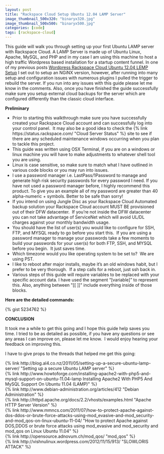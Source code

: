 ```yaml
---
layout: post
title: "Rackspace Cloud Setup Ubuntu 12.04 LAMP Server"
image_thumbnail_500x320: "binaryx320.jpg"
image_thumbnail_500x500: "binaryx500.jpg"
categories: [code]
tags: [rackspace-cloud]
---
```

<p>This guide will walk you through setting up your first Ubuntu LAMP server with Rackspace Cloud. A LAMP Server is made up of Ubuntu Linux, Apache, MySQL, and PHP and in my
case I am using this machine to host a high traffic Wordpress based installation for a startup content funnel. In one of my previous posts <a href="{% post_url 2013-01-12-wordpress-rackspace-cloud-ubuntu-12-04-lemp-setup %}">Wordpress Rackspace Cloud Ubuntu 12.04 LEMP Setup</a> I
set out to setup an NGiNX version, however, after running into many setup and configuration issues with numerous plugins I pulled the trigger to rebuild the server.  If you run into
any issues with this guide please let me know in the comments.  Also, once you have finished the guide successfully make sure you setup external cloud backups for the server which are configured
differently than the classic cloud interface.
</p><!-- more -->
<p><strong>Preliminary</strong></p>
<ul>
<li>Prior to starting this walkthrough make sure you have successfully created your Rackspace Cloud account and can successfully log into your control panel.  It may also be a good
idea to check the {% link https://status.rackspace.com/ "Cloud Server Status" %} site to see if there are any scheduled maintenance windows occurring when you plan to tackle this project.
</li>
<li>This guide was written using OSX Terminal, if you are on a windows or linux machine you will have to make adjustments to whatever shell tool you are using.</li>
<li>Linux is case sensitive, so make sure to match what I have outlined in various code blocks or you may run into issues.</li>
<li>I use a password manager i.e. LastPass/1Password to manage and generate high risk security passwords for every password I need. If you have not used a password manager before,
I highly recommend this product.  To give you an example all of my password are greater than 40 alpha-numeric + symbols.  Better to be safe than sorry!</li>
<li>If you intend on using Jungle Disc as your Rackspace Cloud Automated backup solution your Rackspace Cloud account MUST BE provisioned out of their DFW datacenter.  If you’re not inside
the DFW datacenter you can not take advantage of ServiceNet which will avoid UL/DL charges against your monthly bandwidth usage.</li>
<li>You should have the list of user(s) you would like to configure for SSH, FTP, and MYSQL ready to go before you start this.  If you are using a password manager to manage your passwords
take a few moments to build your passwords for your user(s) for both FTP, SSH, and MYSQL before you begin.  It just saves time.</li>
<li>Which timezone would you like operating system to be set to?  We are using PST.</li>
<li>I like to reboot after major installs, maybe it’s an old windows habit, but I prefer to be very thorough.  If a step calls for a reboot, just ssh back in.</li>
<li>Various steps of this guide will require variables to be replaced with your specific account data. I have used the segment “[variable]” to represent this. Also, anything between "[[ ]]" include
everything inside of those blocks.</li>
</ul>

<p><strong>Here are the detailed commands:</strong></p>

{% gist 5234762 %}

<p><strong>CONCLUSION</strong></p>

<p>It took me a while to get this going and I hope this guide help saves you time. I tried to be as detailed as possible, if you have any questions or see
any areas I can improve on, please let me know. &nbsp;I would enjoy hearing your feedback on improving this.</p>
<p>I have to give props to the threads that helped me get this going:</p>
<p>
{% link http://blog.al4.co.nz/2011/05/setting-up-a-secure-ubuntu-lamp-server/ "Setting up a secure Ubuntu LAMP server" %}<br />
{% link http://www.howtoforge.com/installing-apache2-with-php5-and-mysql-support-on-ubuntu-11.04-lamp Installing Apache2 With PHP5 And MySQL Support On Ubuntu 11.04 (LAMP)" %}<br />
{% link http://www.debian-administration.org/articles/412 "Debian Administration" %}<br />
{% link http://httpd.apache.org/docs/2.2/vhosts/examples.html "Apache HTTP Server Version" %}<br />
{% link http://www.mmncs.com/2011/07/how-to-protect-apache-against-dos-ddos-or-brute-force-attacks-using-mod_evasive-and-mod_security-and-mod_qos-on-linux-ubuntu-11-04/ "How to protect Apache against DOS,DDOS or brute force attacks using mod_evasive and mod_security and mod_qos on Linux Ubuntu 11.04" %}<br />
{% link http://opensource.adnovum.ch/mod_qos/ "mod_qos" %}<br />
{% link http://vishnulinux.wordpress.com/2012/11/15/913/ "SLOWLORIS ATTACK" %}<br />
	</p>
